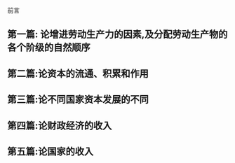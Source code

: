 前言

## 第一篇: 论增进劳动生产力的因素,及分配劳动生产物的各个阶级的自然顺序

## 第二篇:论资本的流通、积累和作用

## 第三篇:论不同国家资本发展的不同

## 第四篇:论财政经济的收入

## 第五篇:论国家的收入

